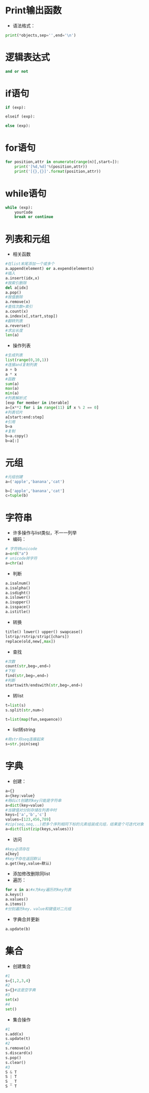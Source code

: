 # Print输出函数

- 语法格式：
```python
print(*objects,sep='',end='\n')
```
# 逻辑表达式
```python
and or not
```
# if语句
```python
if (exp):

elseif (exp):

else (exp):

```

# for语句
```python
for position,attr in enumerate(range(n)[,start=]):
	print('[%d,%d]'%(position,attr))
	print('[{},{}]'.format(position,attr))
```

# while语句
```python
while (exp):
	yourCode
	break or continue
```

# 列表和元组
- 相关函数
```python
#在list末尾添加一个或多个
a.append(element) or a.expend(elements)
#插入
a.insert(idx,x)
#按索引删除
del a[idx]
a.pop()
#按值删除
a.remove(x)
#查找次数+索引
a.count(x)
a.index(x[,start,stop])
#翻转列表
a.reverse()
#求出长度
len(a)
```
- 操作列表

```python
#生成列表
list(range(0,10,1))
#连接and复制列表
a + b
a * x
#函数
sum(a)
max(a)
min(a)
#列表解析式
[exp for member in iterable]
a=[x**2 for i in range(11) if x % 2 == 0]
#列表切片
a[start:end:step]
#引用
b=a
#复制
b=a.copy()
b=a[:]
```
# 元组
```python
#元组创建
a=('apple','banana','cat')

b=['apple','banana','cat']
c=tuple(b)
```

# 字符串
- 许多操作与list类似，不一一列举
- 编码：
```python
# 字符转unicode
a=ord("a")
# unicode转字符
a=chr(a)
```
- 判断
```python
a.isalnum()
a.isalpha()
a.isdight()
a.islower()
a.isupper()
a.isspace()
a.istitle()
```

- 转换
```python
title() lower() upper() swapcase()
lstrip/rstrip/strip([chars])
replace(old,new[,max])
```
- 查找
```python
#次数
count(str,beg=,end=)
#下标
find(str,beg=,end=)
#判断
startswith/endswith(str,beg=,end=)
```
- 转list
```python
t=list(s)
s.split(str,num=)

t=list(map(fun,sequence))
```
- list转string
```python
#用str将seq连接起来
s=str.join(seq)
```

# 字典
- 创建：
```python
a={}
a={key:value}
#用dict创建的key只能是字符串
a=dict(key=value)
#当键值对分别存储在列表中时
keys=['a','b','c']
values=[123,456,789]
#zip(seq,seq,..)把多个序列相同下标的元素组装成元组，结果是个可迭代对象
a=dict(list(zip(keys,values)))
```
- 访问
```python
#key必须存在
a[key]
#key不存在返回默认
a.get(key,value=默认)
```
- 添加修改删除同list
- 遍历：
```python
for x in a:#x为key遍历的key列表
a.keys()
a.values()
a.items()
#分别遍历key，value和键值对二元组
```
- 字典合并更新
```python
a.update(b)
```
# 集合
- 创建集合
```python
#1
s={1,2,3,4}
#2
s={}#这是空字典
#3
set(x)
#4
set()
```
- 集合操作
```python
#1
s.add(x)
s.update(t)
#2
s.remove(x)
s.discard(x)
s.pop()
s.clear()
#3
S & T
S | T
S _ T
S ^ T
```
